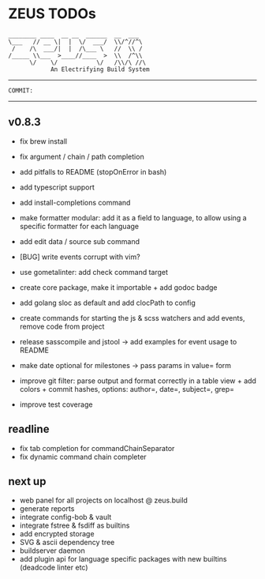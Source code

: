 # ZEUS TODOs

    ________ ____  __ __  ______  __  ___
    \___   // __ \|  |  \/  ___/  \\/^//^\
     /    /\  ___/|  |  /\___ \   //  \\ /
    /_____ \\___  >____//____  >  \\  /^\\
          \/    \/           \/   /\\/\ //\
                An Electrifying Build System

------------------------------------------------------------------------------------
    COMMIT:
------------------------------------------------------------------------------------

## v0.8.3

- fix brew install
- fix argument / chain / path completion
- add pitfalls to README (stopOnError in bash)
- add typescript support
- add install-completions command

- make formatter modular: add it as a field to language, to allow using a specific formatter for each language

- add edit data / source sub command
- [BUG] write events corrupt with vim?
- use gometalinter: add check command target
- create core package, make it importable + add godoc badge
- add golang sloc as default and add clocPath to config
- create commands for starting the js & scss watchers and add events, remove code from project
- release sasscompile and jstool -> add examples for event usage to README
- make date optional for milestones -> pass params in value= form
- improve git filter: parse output and format correctly in a table view + add colors + commit hashes, options: author=, date=, subject=, grep=
- improve test coverage

## readline

- fix tab completion for commandChainSeparator
- fix dynamic command chain completer

## next up

- web panel for all projects on localhost @ zeus.build
- generate reports
- integrate config-bob & vault
- integrate fstree & fsdiff as builtins
- add encrypted storage
- SVG & ascii dependency tree
- buildserver daemon
- add plugin api for language specific packages with new builtins (deadcode linter etc)